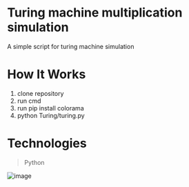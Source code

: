 #  Turing machine multiplication simulation  

A simple script for turing machine simulation 
# How It Works

 1. clone repository 
 2. run cmd 
 3. run pip install colorama
 3. python Turing/turing.py
 

 # **Technologies**

>  Python

 
![image](https://drive.google.com/uc?export=view&id=18ZNIC-0_B82V9rhtXzaxgY_tg8MLOjdr)
